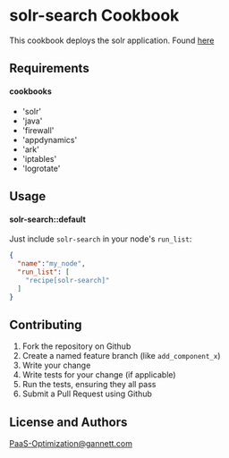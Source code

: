 solr-search Cookbook
=======================
This cookbook deploys the solr application. Found [here](https://github.com/GannettDigital/chef-solr)

Requirements
------------
#### cookbooks
- 'solr'
- 'java'
- 'firewall'
- 'appdynamics'
- 'ark'
- 'iptables'
- 'logrotate'

Usage
-----
#### solr-search::default

Just include `solr-search` in your node's `run_list`:

```json
{
  "name":"my_node",
  "run_list": [
    "recipe[solr-search]"
  ]
}
```

Contributing
------------
1. Fork the repository on Github
2. Create a named feature branch (like `add_component_x`)
3. Write your change
4. Write tests for your change (if applicable)
5. Run the tests, ensuring they all pass
6. Submit a Pull Request using Github

License and Authors
-------------------
PaaS-Optimization@gannett.com